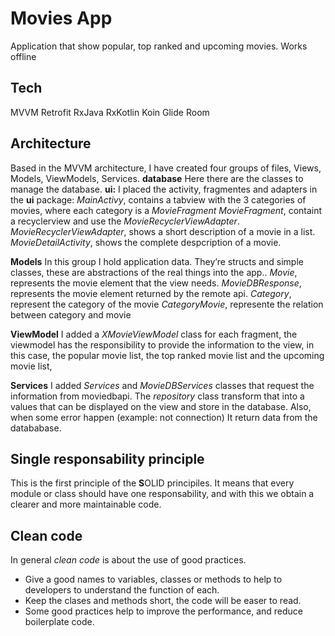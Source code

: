 # Movies App
Application that show popular, top ranked and upcoming movies.
Works offline

## Tech 

MVVM
Retrofit
RxJava
RxKotlin
Koin
Glide
Room

## Architecture

Based in the MVVM architecture, I have created four groups of files, Views, Models, ViewModels, Services.
**database** Here there are the classes to manage the database.
**ui:** I placed the activity, fragmentes and adapters in the __ui__ package: 
*MainActivy*, contains a tabview with the 3 categories of movies, where each category is a *MovieFragment*
*MovieFragment*, containt a recyclerview and use the *MovieRecyclerViewAdapter*.
*MovieRecyclerViewAdapter*, shows a short description of a movie in a list.
*MovieDetailActivity*, shows the complete despcription of a movie.

**Models** In this group I hold application data. They’re structs and simple classes, these are abstractions of the real things into the app..
*Movie*, represents the movie element that the view needs.
*MovieDBResponse*, represents the movie element returned by the remote api.
*Category*, represent the category of the movie
*CategoryMovie*, represente the relation between category and movie

**ViewModel**
I added a *XMovieViewModel* class for each fragment, the viewmodel has the responsibility to provide the information to the view, in this case, the popular movie list, the top ranked movie list and the upcoming movie list,  

**Services**
I added *Services* and *MovieDBServices* classes that request the information from moviedbapi.
The *repository* class transform that into a values that can be displayed on the view and store in the database.
Also, when some error happen (example: not connection) It return data from the datababase.

## Single responsability principle
This is the first principle of the **S**OLID principiles. It means that every module or class should have one responsability, and with this we obtain a clearer and more maintainable code.

## Clean code
In general *clean code* is about the use of good practices.
- Give a good names to variables, classes or methods to help to developers to understand the function of each.
- Keep the clases and methods short, the code will be easer to read.
- Some good practices help to improve the performance, and reduce boilerplate code.
